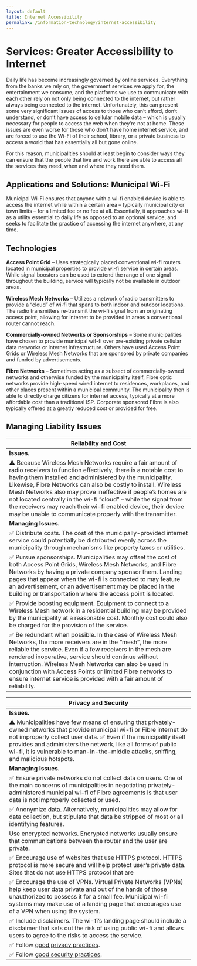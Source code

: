 ```yaml
---
layout: default
title: Internet Accessibility
permalink: /information-technology/internet-accessibility
---
```

# Services: Greater Accessibility to Internet

Daily life has become increasingly governed by online services. Everything from the banks we rely on, the government services we apply for, the entertainment we consume, and the platforms we use to communicate with each other rely on not only being connected to the internet, but rather always being connected to the internet. Unfortunately, this can present some very significant issues of access to those who can’t afford, don’t understand, or don’t have access to cellular mobile data – which is usually necessary for people to access the web when they’re not at home. These issues are even worse for those who don’t have home internet service, and are forced to use the Wi-Fi of their school, library, or a private business to access a world that has essentially all but gone online.

For this reason, municipalities should at least begin to consider ways they can ensure that the people that live and work there are able to access all the services they need, when and where they need them.

## Applications and Solutions: Municipal Wi-Fi

Municipal Wi-Fi ensures that anyone with a wi-fi enabled device is able to access the internet while within a certain area – typically municipal city or town limits – for a limited fee or no fee at all. Essentially, it approaches wi-fi as a utility essential to daily life as opposed to an optional service, and seeks to facilitate the practice of accessing the internet anywhere, at any time.

## Technologies

**Access Point Grid** – Uses strategically placed conventional wi-fi routers located in municipal properties to provide wi-fi service in certain areas. While signal boosters can be used to extend the range of one signal throughout the building, service will typically not be available in outdoor areas.

**Wireless Mesh Networks** – Utilizes a network of radio transmitters to provide a “cloud” of wi-fi that spans to both indoor and outdoor locations. The radio transmitters re-transmit the wi-fi signal from an originating access point, allowing for internet to be provided in areas a conventional router cannot reach.

**Commercially-owned Networks or Sponsorships** – Some municipalities have chosen to provide municipal wif-fi over pre-existing private cellular data networks or internet infrastructure. Others have used Access Point Grids or Wireless Mesh Networks that are sponsored by private companies and funded by advertisements.

**Fibre Networks** – Sometimes acting as a subsect of commercially-owned networks and otherwise funded by the municipality itself, Fibre optic networks provide high-speed wired internet to residences, workplaces, and other places present within a municipal community. The municipality then is able to directly charge citizens for internet access, typically at a more affordable cost than a traditional ISP. Corporate sponsored Fibre is also typically offered at a greatly reduced cost or provided for free.

## Managing Liability Issues

| Reliability and Cost|
|---|
|**Issues.**| 
|:warning: Because Wireless Mesh Networks require a fair amount of radio receivers to function effectively, there is a notable cost to having them installed and administered by the municipality. Likewise, Fibre Networks can also be costly to install. Wireless Mesh Networks also may prove ineffective if people’s homes are not located centrally in the wi-fi “cloud” – while the signal from the receivers may reach their wi-fi enabled device, their device may be unable to communicate properly with the transmitter.|
|**Managing Issues.**|
|:white_check_mark: Distribute costs. The cost of the municipally-provided internet service could potentially be distributed evenly across the municipality through mechanisms like property taxes or utilities.|
|:white_check_mark: Pursue sponsorships. Municipalities may offset the cost of both Access Point Grids, Wireless Mesh Networks, and Fibre Networks by having a private company sponsor them. Landing pages that appear when the wi-fi is connected to may feature an advertisement, or an advertisement may be placed in the building or transportation where the access point is located.|
|:white_check_mark: Provide boosting equipment. Equipment to connect to a Wireless Mesh network in a residential building may be provided by the municipality at a reasonable cost. Monthly cost could also be charged for the provision of the service.|
|:white_check_mark: Be redundant when possible. In the case of Wireless Mesh Networks, the more receivers are in the “mesh”, the more reliable the service. Even if a few receivers in the mesh are rendered inoperative, service should continue without interruption. Wireless Mesh Networks can also be used in conjunction with Access Points or limited Fibre networks to ensure internet service is provided with a fair amount of reliability. |

| Privacy and Security|
|---|
|**Issues.** |
|:warning: Municipalities have few means of ensuring that privately-owned networks that provide municipal wi-fi or Fibre internet do not improperly collect user data. :white_check_mark: Even if the municipality itself provides and administers the network, like all forms of public wi-fi, it is vulnerable to man-in-the-middle attacks, sniffing, and malicious hotspots.|
|**Managing Issues.**|
|:white_check_mark: Ensure private networks do not collect data on users. One of the main concerns of municipalities in negotiating privately-administered municipal wi-fi of Fibre agreements is that user data is not improperly collected or used.|
|:white_check_mark: Anonymize data. Alternatively, municipalities may allow for data collection, but stipulate that data be stripped of most or all identifying features.|
|Use encrypted networks. Encrypted networks usually ensure that communications between the router and the user are private.|
|:white_check_mark: Encourage use of websites that use HTTPS protocol. HTTPS protocol is more secure and will help protect user’s private data. Sites that do not use HTTPS protocol that are| accessed via municipal wifi could be accompanied by a warning or disclaimer.|
|:white_check_mark: Encourage the use of VPNs. Virtual Private Networks (VPNs) help keep user data private and out of the hands of those unauthorized to possess it for a small fee. Municipal wi-fi systems may make use of a landing page that encourages use of a VPN when using the system.|
|:white_check_mark: Include disclaimers. The wi-fi’s landing page should include a disclaimer that sets out the risk of using public wi-fi and allows users to agree to the risks to access the service.|
|:white_check_mark: Follow [good privacy practices](https://cippic-ca.github.io/SmartCityToolkit/privacy.html).|
|:white_check_mark: Follow [good security practices](https://cippic-ca.github.io/SmartCityToolkit/security.html).|
